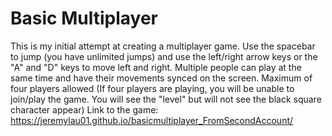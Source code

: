 # Basic Multiplayer

This is my initial attempt at creating a multiplayer game. Use the spacebar to jump (you have unlimited jumps) and use the left/right arrow keys or the "A" and "D" keys to move left and right. Multiple people can play at the same time and have their movements synced on the screen. Maximum of four players allowed (If four players are playing, you will be unable to join/play the game. You will see the "level" but will not see the black square character appear)
Link to the game: https://jeremylau01.github.io/basicmultiplayer_FromSecondAccount/
